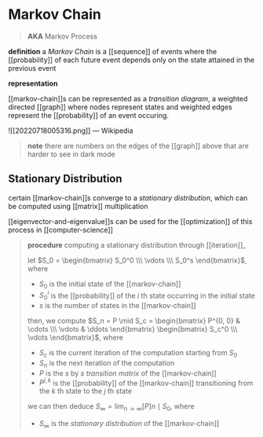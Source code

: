 # Markov Chain

> **AKA** Markov Process

**definition** a _Markov Chain_ is a [[sequence]] of events where the [[probability]] of each future event depends only on the state attained in the previous event

**representation**

[[markov-chain]]s can be represented as a _transition diagram_, a weighted directed [[graph]] where nodes represent states and weighted edges represent the [[probability]] of an event occuring.

![[20220718005316.png]] &mdash; Wikipedia

> **note** there are numbers on the edges of the [[graph]] above that are harder to see in dark mode

## Stationary Distribution

certain [[markov-chain]]s converge to a _stationary distribution_, which can be computed using [[matrix]] multiplication

[[eigenvector-and-eigenvalue]]s can be used for the [[optimization]] of this process in [[computer-science]]

> **procedure** computing a stationary distribution through [[iteration]]\_
>
> let $S_0 = \begin{bmatrix} S_0^0 \\\ \vdots \\\ S_0^s \end{bmatrix}$, where
>
> - $S_0$ is the initial state of the [[markov-chain]]
> - $S_0^i$ is the [[probability]] of the $i$ th state occurring in the initial state
> - $s$ is the number of states in the [[markov-chain]]
>
> then, we compute $S_n = P \mid S_c = \begin{bmatrix} P^{0, 0} & \cdots \\\ \vdots & \ddots \end{bmatrix} \begin{bmatrix} S_c^0 \\\ \vdots \end{bmatrix}$, where
>
> - $S_c$ is the current iteration of the computation starting from $S_0$
> - $S_n$ is the next iteration of the computation
> - $P$ is the $s$ by $s$ _transition matrix_ of the [[markov-chain]]
> - $P^{j, k}$ is the [[probability]] of the [[markov-chain]] transitioning from the $k$ th state to the $j$ th state
>
> we can then deduce $S_\infty = \lim_{n \to \infty} [P]n \mid S_0$, where
>
> - $S_\infty$ is the _stationary distribution_ of the [[markov-chain]]

